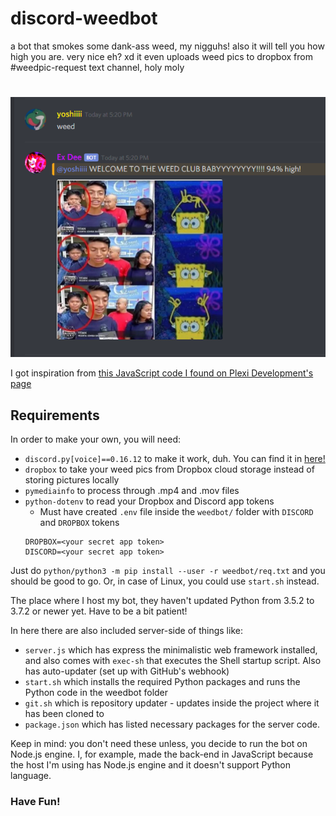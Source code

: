 # discord-weedbot

a bot that smokes some dank-ass weed, my nigguhs! also it will tell you how high you are. very nice eh? xd
it even uploads weed pics to dropbox from #weedpic-request text channel, holy moly
#
![](image.png)

I got inspiration from [this JavaScript code I found on Plexi Development's page](https://sourcecode.glitch.me/view?key=1460278146236522)

## Requirements

In order to make your own, you will need:
- `discord.py[voice]==0.16.12` to make it work, duh.  You can find it in [here!](https://libraries.io/pypi/discord.py)
- `dropbox` to take your weed pics from Dropbox cloud storage instead of storing pictures locally
- `pymediainfo` to process through .mp4 and .mov files
- `python-dotenv` to read your Dropbox and Discord app tokens
  - Must have created `.env` file inside the `weedbot/` folder with `DISCORD` and `DROPBOX` tokens
  ```
  DROPBOX=<your secret app token>
  DISCORD=<your secret app token>
  ```

Just do `python/python3 -m pip install --user -r weedbot/req.txt` and you should be good to go. Or, in case of Linux, you could use `start.sh` instead.

The place where I host my bot, they haven't updated Python from 3.5.2 to 3.7.2 or newer yet. Have to be a bit patient!

In here there are also included server-side of things like:
- `server.js` which has express the minimalistic web framework installed, and also comes with `exec-sh` that executes the Shell startup script. Also has auto-updater (set up with GitHub's webhook)
- `start.sh` which installs the required Python packages and runs the Python code in the weedbot folder
- `git.sh` which is repository updater - updates inside the project where it has been cloned to
- `package.json` which has listed necessary packages for the server code.

Keep in mind: you don't need these unless, you decide to run the bot on Node.js engine. I, for example, made the back-end in JavaScript because the host I'm using has Node.js engine and it doesn't support Python language.

### Have Fun!
